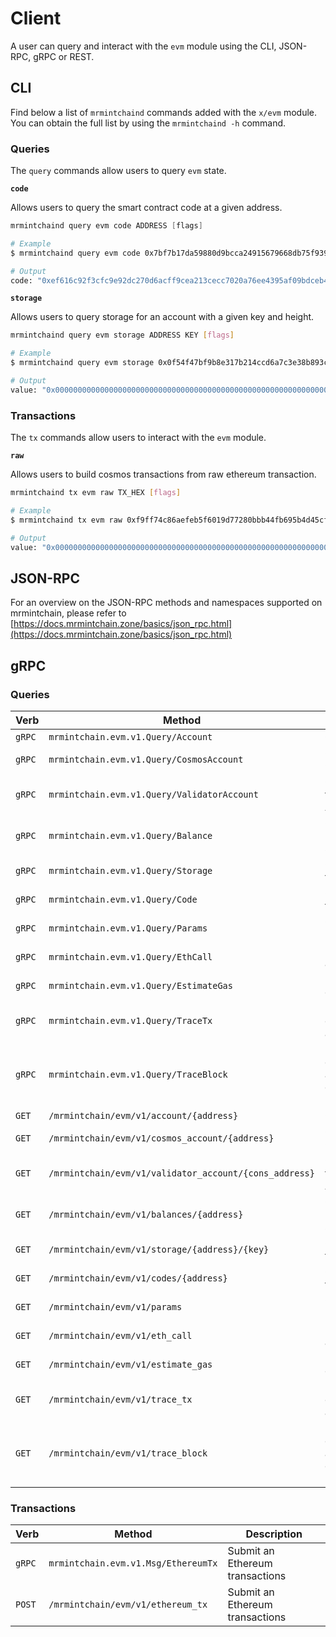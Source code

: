 <!--
order: 9
-->

# Client

A user can query and interact with the `evm` module using the CLI, JSON-RPC, gRPC or REST.

## CLI

Find below a list of `mrmintchaind` commands added with the `x/evm` module. You can obtain the full list by using the `mrmintchaind -h` command.

### Queries

The `query` commands allow users to query `evm` state.

**`code`**

Allows users to query the smart contract code at a given address.

```go
mrmintchaind query evm code ADDRESS [flags]
```

```bash
# Example
$ mrmintchaind query evm code 0x7bf7b17da59880d9bcca24915679668db75f9397

# Output
code: "0xef616c92f3cfc9e92dc270d6acff9cea213cecc7020a76ee4395af09bdceb4837a1ebdb5735e11e7d3adb6104e0c3ac55180b4ddf5e54d022cc5e8837f6a4f971b"
```

**`storage`**

Allows users to query storage for an account with a given key and height.

```bash
mrmintchaind query evm storage ADDRESS KEY [flags]
```

```bash
# Example
$ mrmintchaind query evm storage 0x0f54f47bf9b8e317b214ccd6a7c3e38b893cd7f0 0 --height 0

# Output
value: "0x0000000000000000000000000000000000000000000000000000000000000000"
```

### Transactions

The `tx` commands allow users to interact with the `evm` module.

**`raw`**

Allows users to build cosmos transactions from raw ethereum transaction.

```bash
mrmintchaind tx evm raw TX_HEX [flags]
```

```bash
# Example
$ mrmintchaind tx evm raw 0xf9ff74c86aefeb5f6019d77280bbb44fb695b4d45cfe97e6eed7acd62905f4a85034d5c68ed25a2e7a8eeb9baf1b84

# Output
value: "0x0000000000000000000000000000000000000000000000000000000000000000"
```

## JSON-RPC

For an overview on  the JSON-RPC methods and namespaces supported on mrmintchain, please refer to [https://docs.mrmintchain.zone/basics/json_rpc.html](https://docs.mrmintchain.zone/basics/json_rpc.html)

## gRPC

### Queries

| Verb   | Method                                               | Description                                                                |
| ------ | ---------------------------------------------------- | -------------------------------------------------------------------------- |
| `gRPC` | `mrmintchain.evm.v1.Query/Account`                     | Get an Ethereum account                                                    |
| `gRPC` | `mrmintchain.evm.v1.Query/CosmosAccount`               | Get an Ethereum account's Cosmos Address                                   |
| `gRPC` | `mrmintchain.evm.v1.Query/ValidatorAccount`            | Get an Ethereum account's from a validator consensus Address               |
| `gRPC` | `mrmintchain.evm.v1.Query/Balance`                     | Get the balance of a the EVM denomination for a single EthAccount.         |
| `gRPC` | `mrmintchain.evm.v1.Query/Storage`                     | Get the balance of all coins for a single account                          |
| `gRPC` | `mrmintchain.evm.v1.Query/Code`                        | Get the balance of all coins for a single account                          |
| `gRPC` | `mrmintchain.evm.v1.Query/Params`                      | Get the parameters of x/evm module                                         |
| `gRPC` | `mrmintchain.evm.v1.Query/EthCall`                     | Implements the eth_call rpc api                                            |
| `gRPC` | `mrmintchain.evm.v1.Query/EstimateGas`                 | Implements the eth_estimateGas rpc api                                     |
| `gRPC` | `mrmintchain.evm.v1.Query/TraceTx`                     | Implements the debug_traceTransaction rpc api                              |
| `gRPC` | `mrmintchain.evm.v1.Query/TraceBlock`                  | Implements the debug_traceBlockByNumber and debug_traceBlockByHash rpc api |
| `GET`  | `/mrmintchain/evm/v1/account/{address}`                | Get an Ethereum account                                                    |
| `GET`  | `/mrmintchain/evm/v1/cosmos_account/{address}`         | Get an Ethereum account's Cosmos Address                                   |
| `GET`  | `/mrmintchain/evm/v1/validator_account/{cons_address}` | Get an Ethereum account's from a validator consensus Address               |
| `GET`  | `/mrmintchain/evm/v1/balances/{address}`               | Get the balance of a the EVM denomination for a single EthAccount.         |
| `GET`  | `/mrmintchain/evm/v1/storage/{address}/{key}`          | Get the balance of all coins for a single account                          |
| `GET`  | `/mrmintchain/evm/v1/codes/{address}`                  | Get the balance of all coins for a single account                          |
| `GET`  | `/mrmintchain/evm/v1/params`                           | Get the parameters of x/evm module                                         |
| `GET`  | `/mrmintchain/evm/v1/eth_call`                         | Implements the eth_call rpc api                                            |
| `GET`  | `/mrmintchain/evm/v1/estimate_gas`                     | Implements the eth_estimateGas rpc api                                     |
| `GET`  | `/mrmintchain/evm/v1/trace_tx`                         | Implements the debug_traceTransaction rpc api                              |
| `GET`  | `/mrmintchain/evm/v1/trace_block`                      | Implements the debug_traceBlockByNumber and debug_traceBlockByHash rpc api |

### Transactions

| Verb   | Method                            | Description                     |
| ------ | --------------------------------- | ------------------------------- |
| `gRPC` | `mrmintchain.evm.v1.Msg/EthereumTx` | Submit an Ethereum transactions |
| `POST` | `/mrmintchain/evm/v1/ethereum_tx`   | Submit an Ethereum transactions |
